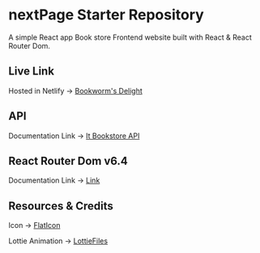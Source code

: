# nextPage Starter Repository

A simple React app Book store Frontend website built with React & React Router Dom.

## Live Link

Hosted in Netlify -> [Bookworm's Delight](https://bookwormsdelight.netlify.app/)

## API

Documentation Link -> [It Bookstore API](https://api.itbook.store/)

## React Router Dom v6.4

Documentation Link -> [Link](https://reactrouter.com/en/main/start/overview)

## Resources & Credits

Icon -> [FlatIcon](https://www.flaticon.com/)

Lottie Animation -> [LottieFiles](https://lottiefiles.com/featured)
